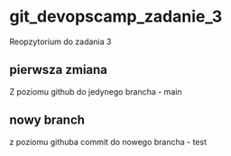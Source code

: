 # git_devopscamp_zadanie_3
Reopzytorium do zadania 3

## pierwsza zmiana
Z poziomu github do jedynego brancha - main

## nowy branch
z poziomu githuba commit do nowego brancha - test
